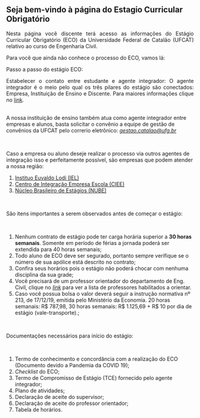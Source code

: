 ## Seja bem-vindo à página do Estagio Curricular Obrigatório

<p align="justify">Nesta página você discente terá acesso as informações do Estágio Curricular Obrigatório (ECO) da Universidade Federal de Catalão (UFCAT) relativo ao curso de Engenharia Civil.</p>

Para você que ainda não conhece o processo do ECO, vamos lá:

Passo a passo do estágio ECO:

<p align="justify">Estabelecer o contato entre estudante e agente integrador: O agente integrador é o meio pelo qual os três pilares do estágio são conectados: Empresa, Instituição de Ensino e Discente. Para maiores informações clique no <a href="https://www.cieepr.org.br/o-que-e-um-agente-de-integracao-e-qual-o-seu-papel-junto-as-empresas-e-estudantes/#:~:text=Visando%20realizar%20a%20ponte%20entre,as%20empresas%20quanto%20para%20os"
target="_blank">link</a>. <br>

<br>

A nossa instituição de ensino também atua como agente integrador entre empresas e alunos, basta solicitar o convênio a equipe de gestão de convênios da UFCAT pelo correrio eletrônico: <i>gestao.catalao@ufg.br</i><br>

<br>

Caso a empresa ou aluno deseje realizar o processo via outros agentes de integração isso e perfeitamente possível, são empresas que podem atender a nossa região:

<ol>
<li><a href="https://ielgoias.com.br/iel/home" target="_blank">Instituo Euvaldo Lodi (IEL)</a></li> 
<li><a href="https://portal.ciee.org.br" target="_blank">Centro de Integração Empresa Escola (CIEE)</a></li> 
<li><a href="https://www.nube.com.br" target="_blank">Núcleo Brasileiro de Estágios (NUBE)</a></li> 
</ol>

<br>

São itens importantes a serem observados antes de começar o estágio: <br>

<br>

<ol>
<li> Nenhum contrato de estágio pode ter carga horária superior a <b>30 horas semanais</b>. Somente em período de férias a jornada poderá ser extendida para 40 horas semanais;</li> 
<li> Todo aluno de ECO deve ser segurado, portanto sempre verifique se o número de sua apólice está descrito no contrato;</li> 
<li> Confira seus horários pois o estágio não poderá chocar com nenhuma disciplina da sua grade;</li> 
<li> Você precisará de um professor orientador do departamento de Eng. Civil, clique no <a href="https://deciv.catalao.ufg.br/p/6185-docentes" target="_blank"><i>link</i></a> para ver a lista de professores habilitados a orientar.</li> 
<li> Caso você possua bolsa o valor deverá seguir a instrução normativa nº 213, de 17/12/19, emitida pelo Ministério da Economia. 20 horas semanais: R$ 787,98, 30 horas semanais: R$ 1.125,69 + R$ 10 por dia de estágio (vale-transporte).;</li>   
</ol>

<br>

Documentações necessários para início do estágio: <br>

<br>

<ol>
<li>Termo de conhecimento e concordância com a realização do ECO (Documento devido a Pandemia da COVID 19);</li> 
<li><i>Checklist</i> do ECO</a>;</li> 
<li>Termo de Compromisso de Estágio (TCE) fornecido pelo agente integrador;</li> 
<li>Plano de atividades;</li> 
<li>Declaração de aceite do supervisor;</li> 
<li>Declaração de aceite do professor orientador;</li> 
<li>Tabela de horários.</li> 
</ol>

</p>



